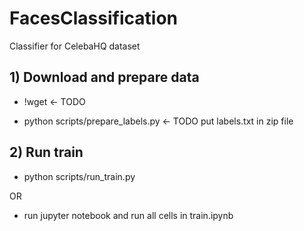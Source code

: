 # FacesClassification

Classifier for CelebaHQ dataset

## 1) Download and prepare data

- !wget <dropbox-link> <- TODO

- python scripts/prepare_labels.py <- TODO put labels.txt in zip file

## 2) Run train

- python scripts/run_train.py

OR

- run jupyter notebook and run all cells in train.ipynb

